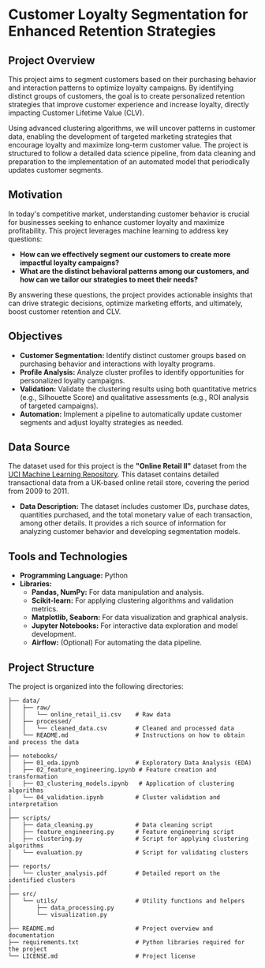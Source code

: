# Customer Loyalty Segmentation for Enhanced Retention Strategies

## Project Overview
This project aims to segment customers based on their purchasing behavior and interaction patterns to optimize loyalty campaigns. By identifying distinct groups of customers, the goal is to create personalized retention strategies that improve customer experience and increase loyalty, directly impacting Customer Lifetime Value (CLV).

Using advanced clustering algorithms, we will uncover patterns in customer data, enabling the development of targeted marketing strategies that encourage loyalty and maximize long-term customer value. The project is structured to follow a detailed data science pipeline, from data cleaning and preparation to the implementation of an automated model that periodically updates customer segments.

## Motivation
In today's competitive market, understanding customer behavior is crucial for businesses seeking to enhance customer loyalty and maximize profitability. This project leverages machine learning to address key questions:
- **How can we effectively segment our customers to create more impactful loyalty campaigns?**
- **What are the distinct behavioral patterns among our customers, and how can we tailor our strategies to meet their needs?**

By answering these questions, the project provides actionable insights that can drive strategic decisions, optimize marketing efforts, and ultimately, boost customer retention and CLV.

## Objectives
- **Customer Segmentation:** Identify distinct customer groups based on purchasing behavior and interactions with loyalty programs.
- **Profile Analysis:** Analyze cluster profiles to identify opportunities for personalized loyalty campaigns.
- **Validation:** Validate the clustering results using both quantitative metrics (e.g., Silhouette Score) and qualitative assessments (e.g., ROI analysis of targeted campaigns).
- **Automation:** Implement a pipeline to automatically update customer segments and adjust loyalty strategies as needed.

## Data Source
The dataset used for this project is the **"Online Retail II"** dataset from the [UCI Machine Learning Repository](https://archive.ics.uci.edu/ml/datasets/online+retail+ii). This dataset contains detailed transactional data from a UK-based online retail store, covering the period from 2009 to 2011.

- **Data Description:** The dataset includes customer IDs, purchase dates, quantities purchased, and the total monetary value of each transaction, among other details. It provides a rich source of information for analyzing customer behavior and developing segmentation models.

## Tools and Technologies
- **Programming Language:** Python
- **Libraries:** 
  - **Pandas, NumPy:** For data manipulation and analysis.
  - **Scikit-learn:** For applying clustering algorithms and validation metrics.
  - **Matplotlib, Seaborn:** For data visualization and graphical analysis.
  - **Jupyter Notebooks:** For interactive data exploration and model development.
  - **Airflow:** (Optional) For automating the data pipeline.
  
## Project Structure
The project is organized into the following directories:

```plaintext
├── data/
│   ├── raw/
│   │   └── online_retail_ii.csv    # Raw data
│   ├── processed/
│   │   └── cleaned_data.csv        # Cleaned and processed data
│   └── README.md                   # Instructions on how to obtain and process the data
│
├── notebooks/
│   ├── 01_eda.ipynb                # Exploratory Data Analysis (EDA)
│   ├── 02_feature_engineering.ipynb # Feature creation and transformation
│   ├── 03_clustering_models.ipynb   # Application of clustering algorithms
│   └── 04_validation.ipynb         # Cluster validation and interpretation
│
├── scripts/
│   ├── data_cleaning.py            # Data cleaning script
│   ├── feature_engineering.py      # Feature engineering script
│   ├── clustering.py               # Script for applying clustering algorithms
│   └── evaluation.py               # Script for validating clusters
│
├── reports/
│   └── cluster_analysis.pdf        # Detailed report on the identified clusters
│
├── src/
│   └── utils/                      # Utility functions and helpers
│       ├── data_processing.py
│       └── visualization.py
│
├── README.md                       # Project overview and documentation
├── requirements.txt                # Python libraries required for the project
└── LICENSE.md                      # Project license

